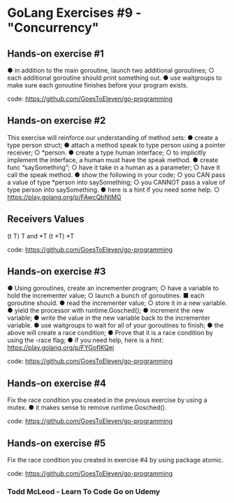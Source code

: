 # GoLang Exercises #9 - "Concurrency"

## Hands-on exercise #1
  ● in addition to the main goroutine, launch two additional goroutines;
    ○ each additional goroutine should print something out.
  ● use waitgroups to make sure each goroutine finishes before your program exists.

  code: https://github.com/GoesToEleven/go-programming

## Hands-on exercise #2
  This exercise will reinforce our understanding of method sets:
    ● create a type person struct;
    ● attach a method speak to type person using a pointer receiver;
      ○ *person.
    ● create a type human interface;
      ○ to implicitly implement the interface, a human must have the speak method.
    ● create func “saySomething”;
      ○ have it take in a human as a parameter;
      ○ have it call the speak method.
    ● show the following in your code;
      ○ you CAN pass a value of type *person into saySomething;
      ○ you CANNOT pass a value of type person into saySomething.
    ● here is a hint if you need some help.
      ○ https://play.golang.org/p/FAwcQbNtMG

  Receivers
  Values
  -----------------------------------------------
  (t T)
  T and *T
  (t *T)
  *T
  
  code: https://github.com/GoesToEleven/go-programming

## Hands-on exercise #3
  ● Using goroutines, create an incrementer program;
    ○ have a variable to hold the incrementer value;
    ○ launch a bunch of goroutines.
      ■ each goroutine should.
        ● read the incrementer value;
          ○ store it in a new variable.
        ● yield the processor with runtime.Gosched();
        ● increment the new variable;
        ● write the value in the new variable back to the incrementer variable.
  ● use waitgroups to wait for all of your goroutines to finish;
  ● the above will create a race condition;
  ● Prove that it is a race condition by using the -race flag;
  ● if you need help, here is a hint: https://play.golang.org/p/FYGoflKQej

  code: https://github.com/GoesToEleven/go-programming

## Hands-on exercise #4
  Fix the race condition you created in the previous exercise by using a mutex.
    ● it makes sense to remove runtime.Gosched().

  code: https://github.com/GoesToEleven/go-programming

## Hands-on exercise #5
  Fix the race condition you created in exercise #4 by using package atomic.

  code: https://github.com/GoesToEleven/go-programming

### Todd McLeod - Learn To Code Go on Udemy
